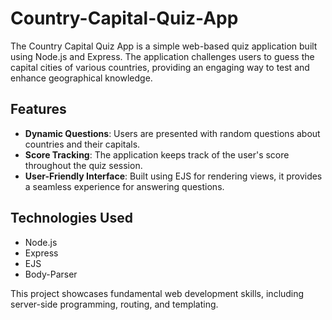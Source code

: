 # Country-Capital-Quiz-App
The Country Capital Quiz App is a simple web-based quiz application built using Node.js and Express. The application challenges users to guess the capital cities of various countries, providing an engaging way to test and enhance geographical knowledge.

## Features
- **Dynamic Questions**: Users are presented with random questions about countries and their capitals.
- **Score Tracking**: The application keeps track of the user's score throughout the quiz session.
- **User-Friendly Interface**: Built using EJS for rendering views, it provides a seamless experience for answering questions.

## Technologies Used
- Node.js
- Express
- EJS
- Body-Parser

This project showcases fundamental web development skills, including server-side programming, routing, and templating.
